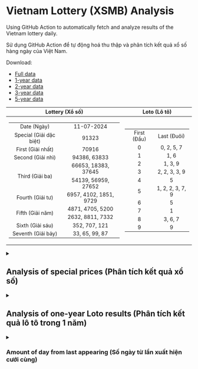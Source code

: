 # Vietnam Lottery (XSMB) Analysis

Using GitHub Action to automatically fetch and analyze results of the Vietnam lottery daily.

Sử dụng GitHub Action để tự động hoá thu thập và phân tích kết quả xổ số hàng ngày của Việt Nam.

Download:

* [Full data](https://raw.githubusercontent.com/khiemdoan/vietnam-lottery-xsmb-analysis/main/results/xsmb.csv)
* [1-year data](https://raw.githubusercontent.com/khiemdoan/vietnam-lottery-xsmb-analysis/main/results/xsmb_1_year.csv)
* [2-year data](https://raw.githubusercontent.com/khiemdoan/vietnam-lottery-xsmb-analysis/main/results/xsmb_2_year.csv)
* [3-year data](https://raw.githubusercontent.com/khiemdoan/vietnam-lottery-xsmb-analysis/main/results/xsmb_3_year.csv)
* [5-year data](https://raw.githubusercontent.com/khiemdoan/vietnam-lottery-xsmb-analysis/main/results/xsmb_5_year.csv)

| Lottery (Xổ số) | Loto (Lô tô) |
| :------------: | :----------: |
| <table><tr><td>Date (Ngày)</td><td>11-07-2024</td></tr><tr><td>Special (Giải dặc biệt)</td><td>91323</td></tr><tr><td>First (Giải nhất)</td><td>70916</td></tr><tr><td>Second (Giải nhì)</td><td>94386, 63833</td></tr><tr><td rowspan="2">Third (Giải ba)</td><td>66653, 18383, 37645</td></tr><tr><td>54139, 56959, 27652</td></tr><tr><td>Fourth (Giải tư)</td><td>6957, 4102, 1851, 9729</td></tr><tr><td rowspan="2">Fifth (Giải năm)</td><td>4871, 4705, 5200</td></tr><tr><td>2632, 8811, 7332</td></tr><tr><td>Sixth (Giải sáu)</td><td>352, 707, 121</td></tr><tr><td>Seventh (Giải bảy)</td><td>33, 65, 99, 87</td></tr></table> | <table><tr><td>First (Đầu)</td><td>Last (Đuôi)</td></tr><tr><td>0</td><td>0, 2, 5, 7</td></tr><tr><td>1</td><td>1, 6</td></tr><tr><td>2</td><td>1, 3, 9</td></tr><tr><td>3</td><td>2, 2, 3, 3, 9</td></tr><tr><td>4</td><td>5</td></tr><tr><td>5</td><td>1, 2, 2, 3, 7, 9</td></tr><tr><td>6</td><td>5</td></tr><tr><td>7</td><td>1</td></tr><tr><td>8</td><td>3, 6, 7</td></tr><tr><td>9</td><td>9</td></tr></table> |

<details>
  <summary><h2>Analysis of special prices (Phân tích kết quả xổ số)</h2></summary>
  <h3>Amount of day from last appearing (Số ngày từ lần xuất hiện cuối cùng)</h3>

  ![Delta](images/special_delta.jpg)

  <h3>Top 10 amount of day from last appearing (Top 10 số lâu chưa xuất hiện)</h3>

  ![Delta top 10](images/special_delta_top_10.jpg)
</details>

<details>
  <summary><h2>Analysis of one-year Loto results (Phân tích kết quả lô tô trong 1 năm)</h2></summary>

  Max: 126. Min: 66.

  Mean: 97.74. Standard deviation: 10.93.

  <h3>Detail (Chi tiết)</h3>

  ![Detail](images/heatmap.jpg)

  <h3>Top 10</h3>

  ![Top 10](images/top-10.jpg)

  <h3>Distribution (Phân bổ)</h3>

  ![Distribution](images/distribution.jpg)
</details>

<details>
  <summary><h3>Amount of day from last appearing (Số ngày từ lần xuất hiện cưới cùng)</h2></summary>

  ![Delta](images/delta.jpg)

  <h3>Top 10 amount of day from last appearing (Top 10 số lâu chưa xuất hiện)</h3>

  ![Delta top 10](images/delta_top_10.jpg)
</details>